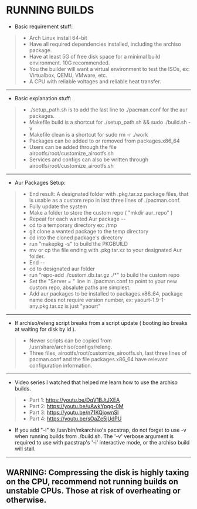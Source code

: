 
RUNNING BUILDS
=============================================================================
 * Basic requirement stuff:
  >- Arch Linux install 64-bit
  >- Have all required dependencies installed, including the archiso package.
  >- Have at least 5G of free disk space for a minimal build environment. 10G
    recommended.
  >- You the builder will want a virtual environment to test the ISOs, 
    ex: Virtualbox, QEMU, VMware, etc.
  >- A CPU with reliable voltages and reliable heat transfer.
-----------------------------------------------------------------------------
 * Basic explanation stuff:
  >- ./setup_path.sh is to add the last line to ./pacman.conf for
    the aur packages. 
  >- Makefile build is a shortcut for ./setup_path.sh && sudo ./build.sh -v 
  >- Makefile clean is a shortcut for sudo rm -r ./work
  >- Packages can be added to or removed from packages.x86_64
  >- Users can be added through the file airootfs/root/customize_airootfs.sh
  >- Services and configs can also be written through
    airootfs/root/customize_airootfs.sh
-----------------------------------------------------------------------------
 * Aur Packages Setup:
  >- End result: A designated folder with <package>.pkg.tar.xz package files,
    that is usable as a custom repo in last three lines of ./pacman.conf.
  >- Fully update the system
  >- Make a folder to store the custom repo ( "mkdir aur_repo" )
  >- Repeat for each wanted Aur package --
  >- cd to a temporary directory ex: /tmp
  >- git clone a wanted package to the temp directory
  >- cd into the cloned package's directory 
  >- run "makepkg -s" to build the PKGBUILD
  >- mv or cp the file ending with .pkg.tar.xz to your designated Aur folder.
  >- End --
  >- cd to designated aur folder
  >- run "repo-add ./custom.db.tar.gz ./*" to build the custom repo
  >- Set the "Server = " line in ./pacman.conf to point to your new custom repo,
     absalute paths are simplest.
  >- Add aur packages to be installed to packages.x86_64, package name does not 
     require version number, ex: yaourt-1.9-1-any.pkg.tar.xz is just "yaourt"
-----------------------------------------------------------------------------
 * If archiso/releng script breaks from a script update ( booting iso breaks
    at waiting for disk by id ).
  >- Newer scripts can be copied from /usr/share/archiso/configs/releng.
  >- Three files, airootfs/root/customize_airootfs.sh, last three lines of
    pacman.conf and the file packages.x86_64 have relevant 
    configuration information.
-----------------------------------------------------------------------------
 * Video series I watched that helped me learn how to use the archiso builds.
  >- Part 1: https://youtu.be/DqV1BJtJXEA
  >- Part 2: https://youtu.be/uAwkYpgg-0M
  >- Part 3: https://youtu.be/n71KQjownSI
  >- Part 4: https://youtu.be/sOaZe5jUdPU
 * If you add "-i" to /usr/bin/mkarchiso's pacstrap, do not forget to use -v
  when running builds from ./build.sh. The '-v' verbose argument is required 
  to use with pacstrap's '-i' interactive mode, or the archiso build will 
  stall.
-----------------------------------------------------------------------------
WARNING: Compressing the disk is highly taxing on the CPU,
  recommend not running builds on unstable CPUs. Those at risk of
  overheating or otherwise.
-----------------------------------------------------------------------------

